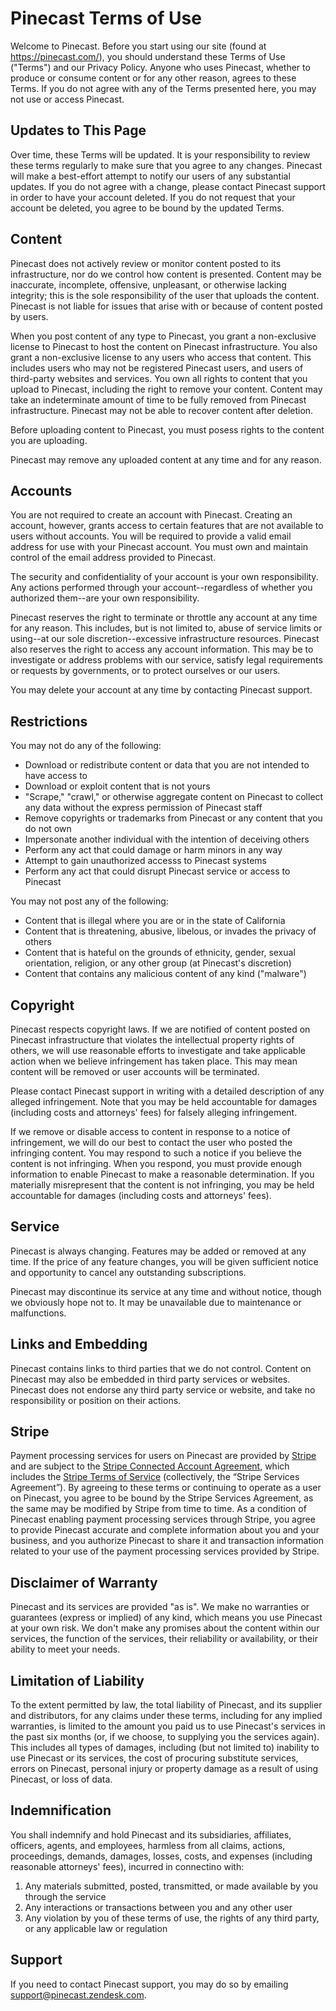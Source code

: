 # Pinecast Terms of Use

Welcome to Pinecast. Before you start using our site (found at https://pinecast.com/), you should understand these Terms of Use ("Terms") and our Privacy Policy. Anyone who uses Pinecast, whether to produce or consume content or for any other reason, agrees to these Terms. If you do not agree with any of the Terms presented here, you may not use or access Pinecast.

## Updates to This Page

Over time, these Terms will be updated. It is your responsibility to review these terms regularly to make sure that you agree to any changes. Pinecast will make a best-effort attempt to notify our users of any substantial updates. If you do not agree with a change, please contact Pinecast support in order to have your account deleted. If you do not request that your account be deleted, you agree to be bound by the updated Terms.

## Content

Pinecast does not actively review or monitor content posted to its infrastructure, nor do we control how content is presented. Content may be inaccurate, incomplete, offensive, unpleasant, or otherwise lacking integrity; this is the sole responsibility of the user that uploads the content. Pinecast is not liable for issues that arise with or because of content posted by users.

When you post content of any type to Pinecast, you grant a non-exclusive license to Pinecast to host the content on Pinecast infrastructure. You also grant a non-exclusive license to any users who access that content. This includes users who may not be registered Pinecast users, and users of third-party websites and services. You own all rights to content that you upload to Pinecast, including the right to remove your content. Content may take an indeterminate amount of time to be fully removed from Pinecast infrastructure. Pinecast may not be able to recover content after deletion.

Before uploading content to Pinecast, you must posess rights to the content you are uploading.

Pinecast may remove any uploaded content at any time and for any reason.

## Accounts

You are not required to create an account with Pinecast. Creating an account, however, grants access to certain features that are not available to users without accounts. You will be required to provide a valid email address for use with your Pinecast account. You must own and maintain control of the email address provided to Pinecast.

The security and confidentiality of your account is your own responsibility. Any actions performed through your account--regardless of whether you authorized them--are your own responsibility.

Pinecast reserves the right to terminate or throttle any account at any time for any reason. This includes, but is not limited to, abuse of service limits or using--at our sole discretion--excessive infrastructure resources. Pinecast also reserves the right to access any account information. This may be to investigate or address problems with our service, satisfy legal requirements or requests by governments, or to protect ourselves or our users.

You may delete your account at any time by contacting Pinecast support.

## Restrictions

You may not do any of the following:

- Download or redistribute content or data that you are not intended to have access to
- Download or exploit content that is not yours
- "Scrape," "crawl," or otherwise aggregate content on Pinecast to collect any data without the express permission of Pinecast staff
- Remove copyrights or trademarks from Pinecast or any content that you do not own
- Impersonate another individual with the intention of deceiving others
- Perform any act that could damage or harm minors in any way
- Attempt to gain unauthorized accesss to Pinecast systems
- Perform any act that could disrupt Pinecast service or access to Pinecast


You may not post any of the following:

- Content that is illegal where you are or in the state of California
- Content that is threatening, abusive, libelous, or invades the privacy of others
- Content that is hateful on the grounds of ethnicity, gender, sexual orientation, religion, or any other group (at Pinecast's discretion)
- Content that contains any malicious content of any kind ("malware")

## Copyright

Pinecast respects copyright laws. If we are notified of content posted on Pinecast infrastructure that violates the intellectual property rights of others, we will use reasonable efforts to investigate and take applicable action when we believe infringement has taken place. This may mean content will be removed or user accounts will be terminated.

Please contact Pinecast support in writing with a detailed description of any alleged infringement. Note that you may be held accountable for damages (including costs and attorneys' fees) for falsely alleging infringement.

If we remove or disable access to content in response to a notice of infringement, we will do our best to contact the user who posted the infringing content. You may respond to such a notice if you believe the content is not infringing. When you respond, you must provide enough information to enable Pinecast to make a reasonable determination. If you materially misrepresent that the content is not infringing, you may be held accountable for damages (including costs and attorneys' fees).

## Service

Pinecast is always changing. Features may be added or removed at any time. If the price of any feature changes, you will be given sufficient notice and opportunity to cancel any outstanding subscriptions.

Pinecast may discontinue its service at any time and without notice, though we obviously hope not to. It may be unavailable due to maintenance or malfunctions.

## Links and Embedding

Pinecast contains links to third parties that we do not control. Content on Pinecast may also be embedded in third party services or websites. Pinecast does not endorse any third party service or website, and take no responsibility or position on their actions.

## Stripe

Payment processing services for users on Pinecast are provided by [Stripe](https://stripe.com) and are subject to the [Stripe Connected Account Agreement](https://stripe.com/connect-account/legal), which includes the [Stripe Terms of Service](https://stripe.com/legal) (collectively, the “Stripe Services Agreement”). By agreeing to these terms or continuing to operate as a user on Pinecast, you agree to be bound by the Stripe Services Agreement, as the same may be modified by Stripe from time to time. As a condition of Pinecast enabling payment processing services through Stripe, you agree to provide Pinecast accurate and complete information about you and your business, and you authorize Pinecast to share it and transaction information related to your use of the payment processing services provided by Stripe.

## Disclaimer of Warranty

Pinecast and its services are provided "as is". We make no warranties or guarantees (express or implied) of any kind, which means you use Pinecast at your own risk. We don't make any promises about the content within our services, the function of the services, their reliability or availability, or their ability to meet your needs.

## Limitation of Liability

To the extent permitted by law, the total liability of Pinecast, and its supplier and distributors, for any claims under these terms, including for any implied warranties, is limited to the amount you paid us to use Pinecast's services in the past six months (or, if we choose, to supplying you the services again). This includes all types of damages, including (but not limited to) inability to use Pinecast or its services, the cost of procuring substitute services, errors on Pinecast, personal injury or property damage as a result of using Pinecast, or loss of data.

## Indemnification

You shall indemnify and hold Pinecast and its subsidiaries, affiliates, officers, agents, and employees, harmless from all claims, actions, proceedings, demands, damages, losses, costs, and expenses (including reasonable attorneys' fees), incurred in connectino with:

1. Any materials submitted, posted, transmitted, or made available by you through the service
2. Any interactions or transactions between you and any other user
3. Any violation by you of these terms of use, the rights of any third party, or any applicable law or regulation

## Support

If you need to contact Pinecast support, you may do so by emailing support@pinecast.zendesk.com.
